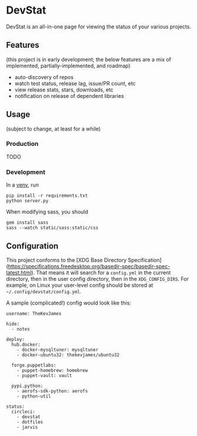 # DevStat

DevStat is an all-in-one page for viewing the status of your various projects.

## Features

(this project is in early development; the below features are a mix of
implemented, partially-implemented, and roadmap)

- auto-discovery of repos
- watch test status, release lag, issue/PR count, etc
- view release stats, stars, downloads, etc
- notification on release of dependent libraries

## Usage

(subject to change, at least for a while)

### Production

TODO

### Development

In a [venv](https://virtualenvwrapper.readthedocs.org/en/latest/), run

    pip install -r requirements.txt
    python server.py

When modifying sass, you should

    gem install sass
    sass --watch static/sass:static/css

## Configuration

This project conforms to the [XDG Base Directory Specification]
(https://specifications.freedesktop.org/basedir-spec/basedir-spec-latest.html).
That means it will search for a `config.yml` in the current directory, then in
the user config directory, then in the `XDG_CONFIG_DIRS`. For example, on Linux
your user-level config should be stored at `~/.config/devstat/config.yml`.

A sample (complicated!) config would look like this:

```
username: TheKevJames

hide:
  - notes

deploy:
  hub.docker:
    - docker-mysqltuner: mysqltuner
    - docker-ubuntu32: thekevjames/ubuntu32

  forge.puppetlabs:
    - puppet-homebrew: homebrew
    - puppet-vault: vault

  pypi.python:
    - aerofs-sdk-python: aerofs
    - python-util

status:
  circleci:
    - devstat
    - dotfiles
    - jarvis
```
